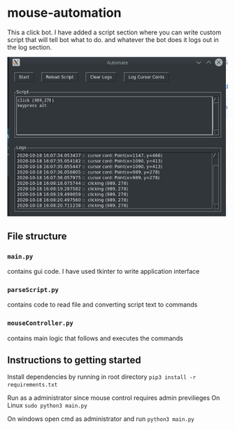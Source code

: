 # mouse-automation

This a click bot. I have added a script section where you can write custom script that will tell bot what to do.
and whatever the bot does it logs out in the log section. 


![application gui](https://github.com/shivkurtarkar/mouse-automation/blob/master/pic/Screenshot_20201018_160843.png)

## File structure
### `main.py`
contains gui code. I have used tkinter to write application interface
### `parseScript.py`
contains code to read file and converting script text to commands
### `mouseController.py`
contains main logic that follows and executes the commands

## Instructions to getting started

Install dependencies by running in root directory
`pip3 install -r requirements.txt`

Run as a administrator since mouse control requires admin previlieges
On Linux
`sudo python3 main.py`

On windows open cmd as administrator
and run 
`python3 main.py`
